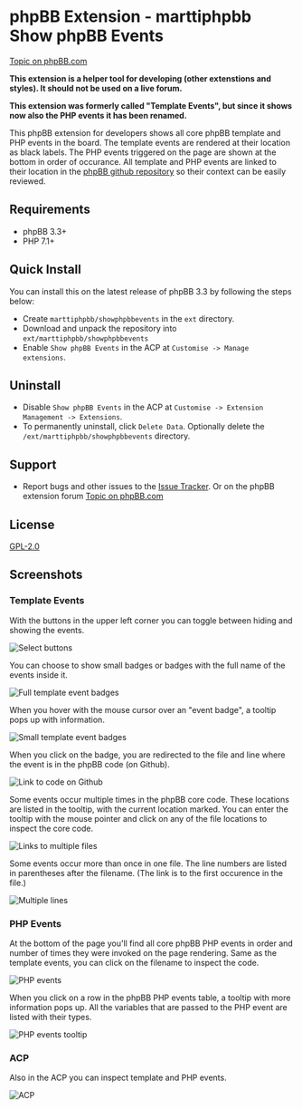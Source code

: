 # phpBB Extension - marttiphpbb Show phpBB Events

[Topic on phpBB.com](https://www.phpbb.com/community/viewtopic.php?f=456&t=2470356)

**This extension is a helper tool for developing (other extenstions and styles). It should not be used on a live forum.**

**This extension was formerly called "Template Events", but since it shows now also the PHP events it has been renamed.**

This phpBB extension for developers shows all core phpBB template and PHP events in the board. The template events are rendered at their location as black labels. The PHP events triggered on the page are shown at the bottom in order of occurance. All template and PHP events are linked to their location in the [phpBB github repository](https://github.com/phpbb/phpbb) so their context can be easily reviewed.

## Requirements

* phpBB 3.3+
* PHP 7.1+

## Quick Install

You can install this on the latest release of phpBB 3.3 by following the steps below:

* Create `marttiphpbb/showphpbbevents` in the `ext` directory.
* Download and unpack the repository into `ext/marttiphpbb/showphpbbevents`
* Enable `Show phpBB Events` in the ACP at `Customise -> Manage extensions`.

## Uninstall

* Disable `Show phpBB Events` in the ACP at `Customise -> Extension Management -> Extensions`.
* To permanently uninstall, click `Delete Data`. Optionally delete the `/ext/marttiphpbb/showphpbbevents` directory.

## Support

* Report bugs and other issues to the [Issue Tracker](https://github.com/marttiphpbb/phpbb-ext-showphpbbevents/issues). Or on the phpBB extension forum [Topic on phpBB.com](https://www.phpbb.com/community/viewtopic.php?f=456&t=2470356)

## License

[GPL-2.0](license.txt)

## Screenshots

### Template Events

With the buttons in the upper left corner you can toggle between hiding and showing the events.

![Select buttons](https://raw.githubusercontent.com/marttiphpbb/phpbb-ext-showphpbbevents/master/doc/btns.png)

You can choose to show small badges or badges with the full name of the events inside it.

![Full template event badges](https://raw.githubusercontent.com/marttiphpbb/phpbb-ext-showphpbbevents/master/doc/btn_full.png)

When you hover with the mouse cursor over an "event badge", a tooltip pops up with information.

![Small template event badges](https://raw.githubusercontent.com/marttiphpbb/phpbb-ext-showphpbbevents/master/doc/small.png)

When you click on the badge, you are redirected to the file and line where the event is in the phpBB code (on Github).

![Link to code on Github](https://raw.githubusercontent.com/marttiphpbb/phpbb-ext-showphpbbevents/master/doc/github.png)

Some events occur multiple times in the phpBB core code. These locations are listed in the tooltip, with the current location marked. You can enter the tooltip with the mouse pointer and click on any of the file locations to inspect the core code.

![Links to multiple files](https://raw.githubusercontent.com/marttiphpbb/phpbb-ext-showphpbbevents/master/doc/multi_file.png)

Some events occur more than once in one file. The line numbers are listed in parentheses after the filename. (The link is to the first occurence in the file.)

![Multiple lines](https://raw.githubusercontent.com/marttiphpbb/phpbb-ext-showphpbbevents/master/doc/multi_line.png)

### PHP Events

At the bottom of the page you'll find all core phpBB PHP events in order and number of times they were invoked on the page rendering.
Same as the template events, you can click on the filename to inspect the code.

![PHP events](https://raw.githubusercontent.com/marttiphpbb/phpbb-ext-showphpbbevents/master/doc/php_ev.png)

When you click on a row in the phpBB PHP events table, a tooltip with more information pops up. All the variables that are passed to the PHP event are listed with their types.

![PHP events tooltip](https://raw.githubusercontent.com/marttiphpbb/phpbb-ext-showphpbbevents/master/doc/php_tooltip.png)

### ACP

Also in the ACP you can inspect template and PHP events.

![ACP](https://raw.githubusercontent.com/marttiphpbb/phpbb-ext-showphpbbevents/master/doc/acp.png)
